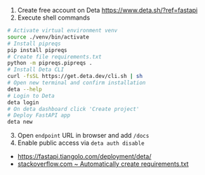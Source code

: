 1. Create free account on Deta https://www.deta.sh/?ref=fastapi
2. Execute shell commands
```sh
# Activate virtual environment venv
source ./venv/bin/activate
# Install pipreqs
pip install pipreqs
# Create file requirements.txt
python -m pipreqs.pipreqs .
# Install Deta CLI
curl -fsSL https://get.deta.dev/cli.sh | sh
# Open new terminal and confirm installation
deta --help
# Login to Deta
deta login
# On deta dashboard click 'Create project'
# Deploy FastAPI app
deta new
```
3. Open `endpoint` URL in browser and add `/docs`
4. Enable public access via `deta auth disable`

- https://fastapi.tiangolo.com/deployment/deta/
- [stackoverflow.com ~ Automatically create requirements.txt](https://stackoverflow.com/a/68469353)

